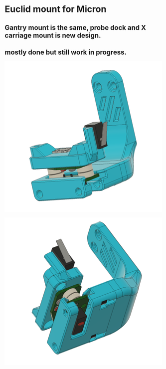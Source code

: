 # Euclid mount for Micron

## Gantry mount is the same, probe dock and X carriage mount is new design.
## mostly done but still work in progress.

![PIC](Images/pic2.png)


![PIC](Images/pic1.png)

